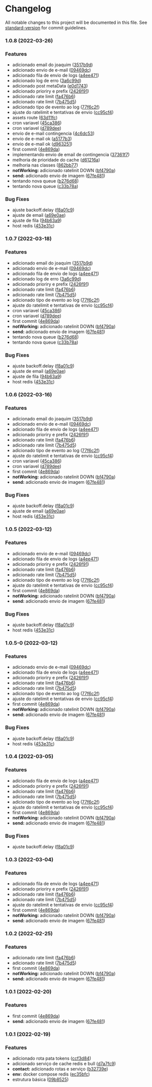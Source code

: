 # Changelog

All notable changes to this project will be documented in this file. See [standard-version](https://github.com/conventional-changelog/standard-version) for commit guidelines.

### 1.0.8 (2022-03-26)


### Features

* adicionado email do joaquim ([3517b9d](https://github.com/leguass7/guarita-whatsapp/commit/3517b9d9b2db6ea49cd00f490620c52e410428ce))
* adicionado envio de e-mail ([09469dc](https://github.com/leguass7/guarita-whatsapp/commit/09469dcacebf834461db9f13c7f2087a0923feb5))
* adicionado fila de envio de logs ([a4ee471](https://github.com/leguass7/guarita-whatsapp/commit/a4ee471d9378052b4aef587a390bd34c7c0241c4))
* adicionado log de erro ([3a6c99d](https://github.com/leguass7/guarita-whatsapp/commit/3a6c99d5bdb5ac998a90e86fcd2739ea5c18b76f))
* adicionado post metaData ([e0d1743](https://github.com/leguass7/guarita-whatsapp/commit/e0d1743191fdb2d167f49da095433f0df518743e))
* adicionado prioriry e prefix ([2426f91](https://github.com/leguass7/guarita-whatsapp/commit/2426f918576714206906b73a4dea95cf9f43944f))
* adicionado rate limit ([fa476b6](https://github.com/leguass7/guarita-whatsapp/commit/fa476b603474abde7fcae0456c17dffcd349b088))
* adicionado rate limit ([7b475d5](https://github.com/leguass7/guarita-whatsapp/commit/7b475d5a9de014f15cdaea70dad974893c494688))
* adicionado tipo de evento ao log ([77f6c2f](https://github.com/leguass7/guarita-whatsapp/commit/77f6c2f98bd54839777c75341601542798300cac))
* ajuste do ratelimit e tentativas de envio ([cc95cf4](https://github.com/leguass7/guarita-whatsapp/commit/cc95cf446c59c2a99e89c7e5c60a108892b4ed6a))
* assets route ([63d11fc](https://github.com/leguass7/guarita-whatsapp/commit/63d11fca0b799a866891eb35d373389b785d23a7))
* cron variavel ([45ca386](https://github.com/leguass7/guarita-whatsapp/commit/45ca386ad047f9a41db0977ec051609db308c491))
* cron variavel ([d789dee](https://github.com/leguass7/guarita-whatsapp/commit/d789dee7ce19b5ad809ae8fef78edb840941530d))
* envio de e-mail contingencia ([4c6dc53](https://github.com/leguass7/guarita-whatsapp/commit/4c6dc53ba5a3724c3a8ddb48cf047eb5527f0e3d))
* envio de e-mail ok ([a5177b3](https://github.com/leguass7/guarita-whatsapp/commit/a5177b3ee0cbcbb54c7b9aa7cf657915201d7f27))
* envio de e-mail ok ([d963251](https://github.com/leguass7/guarita-whatsapp/commit/d963251da660afbe4cf2aa4e89120b7d9a1d37d9))
* first commit ([4e869da](https://github.com/leguass7/guarita-whatsapp/commit/4e869da8750ba0eed4f34904e46515f0ea2a4930))
* implementando envio de email de contingencia ([37361f7](https://github.com/leguass7/guarita-whatsapp/commit/37361f70faf0bc495c2f6983c3cabb292199d8fc))
* melhoria de prioridade do cache ([d61216a](https://github.com/leguass7/guarita-whatsapp/commit/d61216ab9580cd5cc0b572f698921c1ea9a8a5a3))
* melhoria nas classes ([862bb77](https://github.com/leguass7/guarita-whatsapp/commit/862bb779fe8ed68ecb2b46bee5d54438b579f7d9))
* **notWorking:** adicionado ratelinit DOWN ([bf4790a](https://github.com/leguass7/guarita-whatsapp/commit/bf4790a55ad849109b00f4ea377a23d34564996f))
* **send:** adicionado envio de imagem ([67fe481](https://github.com/leguass7/guarita-whatsapp/commit/67fe48123d78afc2633b35f0d4ab57ab7e8d360a))
* tentando nova queue ([b276d68](https://github.com/leguass7/guarita-whatsapp/commit/b276d68ee7cbc779f9641f67186efe0b73ba51ee))
* tentando nova queue ([c33b78a](https://github.com/leguass7/guarita-whatsapp/commit/c33b78a420ee8cbb1d2adf3e86697988fe506423))


### Bug Fixes

* ajuste backoff.delay ([f8a01c9](https://github.com/leguass7/guarita-whatsapp/commit/f8a01c9be4459659b774f9b57a77e43d4f0c4c14))
* ajuste de email ([a69e0ae](https://github.com/leguass7/guarita-whatsapp/commit/a69e0aea33207b7b474637e655d520d215326db1))
* ajuste de fila ([94b63a9](https://github.com/leguass7/guarita-whatsapp/commit/94b63a9b8a6d93e77689edb7db929e789eeb2194))
* host redis ([453e31c](https://github.com/leguass7/guarita-whatsapp/commit/453e31cc60ed922d9dc73a6df870f9a630780274))

### 1.0.7 (2022-03-18)


### Features

* adicionado email do joaquim ([3517b9d](https://github.com/leguass7/guarita-whatsapp/commit/3517b9d9b2db6ea49cd00f490620c52e410428ce))
* adicionado envio de e-mail ([09469dc](https://github.com/leguass7/guarita-whatsapp/commit/09469dcacebf834461db9f13c7f2087a0923feb5))
* adicionado fila de envio de logs ([a4ee471](https://github.com/leguass7/guarita-whatsapp/commit/a4ee471d9378052b4aef587a390bd34c7c0241c4))
* adicionado log de erro ([3a6c99d](https://github.com/leguass7/guarita-whatsapp/commit/3a6c99d5bdb5ac998a90e86fcd2739ea5c18b76f))
* adicionado prioriry e prefix ([2426f91](https://github.com/leguass7/guarita-whatsapp/commit/2426f918576714206906b73a4dea95cf9f43944f))
* adicionado rate limit ([fa476b6](https://github.com/leguass7/guarita-whatsapp/commit/fa476b603474abde7fcae0456c17dffcd349b088))
* adicionado rate limit ([7b475d5](https://github.com/leguass7/guarita-whatsapp/commit/7b475d5a9de014f15cdaea70dad974893c494688))
* adicionado tipo de evento ao log ([77f6c2f](https://github.com/leguass7/guarita-whatsapp/commit/77f6c2f98bd54839777c75341601542798300cac))
* ajuste do ratelimit e tentativas de envio ([cc95cf4](https://github.com/leguass7/guarita-whatsapp/commit/cc95cf446c59c2a99e89c7e5c60a108892b4ed6a))
* cron variavel ([45ca386](https://github.com/leguass7/guarita-whatsapp/commit/45ca386ad047f9a41db0977ec051609db308c491))
* cron variavel ([d789dee](https://github.com/leguass7/guarita-whatsapp/commit/d789dee7ce19b5ad809ae8fef78edb840941530d))
* first commit ([4e869da](https://github.com/leguass7/guarita-whatsapp/commit/4e869da8750ba0eed4f34904e46515f0ea2a4930))
* **notWorking:** adicionado ratelinit DOWN ([bf4790a](https://github.com/leguass7/guarita-whatsapp/commit/bf4790a55ad849109b00f4ea377a23d34564996f))
* **send:** adicionado envio de imagem ([67fe481](https://github.com/leguass7/guarita-whatsapp/commit/67fe48123d78afc2633b35f0d4ab57ab7e8d360a))
* tentando nova queue ([b276d68](https://github.com/leguass7/guarita-whatsapp/commit/b276d68ee7cbc779f9641f67186efe0b73ba51ee))
* tentando nova queue ([c33b78a](https://github.com/leguass7/guarita-whatsapp/commit/c33b78a420ee8cbb1d2adf3e86697988fe506423))


### Bug Fixes

* ajuste backoff.delay ([f8a01c9](https://github.com/leguass7/guarita-whatsapp/commit/f8a01c9be4459659b774f9b57a77e43d4f0c4c14))
* ajuste de email ([a69e0ae](https://github.com/leguass7/guarita-whatsapp/commit/a69e0aea33207b7b474637e655d520d215326db1))
* ajuste de fila ([94b63a9](https://github.com/leguass7/guarita-whatsapp/commit/94b63a9b8a6d93e77689edb7db929e789eeb2194))
* host redis ([453e31c](https://github.com/leguass7/guarita-whatsapp/commit/453e31cc60ed922d9dc73a6df870f9a630780274))

### 1.0.6 (2022-03-16)


### Features

* adicionado email do joaquim ([3517b9d](https://github.com/leguass7/guarita-whatsapp/commit/3517b9d9b2db6ea49cd00f490620c52e410428ce))
* adicionado envio de e-mail ([09469dc](https://github.com/leguass7/guarita-whatsapp/commit/09469dcacebf834461db9f13c7f2087a0923feb5))
* adicionado fila de envio de logs ([a4ee471](https://github.com/leguass7/guarita-whatsapp/commit/a4ee471d9378052b4aef587a390bd34c7c0241c4))
* adicionado prioriry e prefix ([2426f91](https://github.com/leguass7/guarita-whatsapp/commit/2426f918576714206906b73a4dea95cf9f43944f))
* adicionado rate limit ([fa476b6](https://github.com/leguass7/guarita-whatsapp/commit/fa476b603474abde7fcae0456c17dffcd349b088))
* adicionado rate limit ([7b475d5](https://github.com/leguass7/guarita-whatsapp/commit/7b475d5a9de014f15cdaea70dad974893c494688))
* adicionado tipo de evento ao log ([77f6c2f](https://github.com/leguass7/guarita-whatsapp/commit/77f6c2f98bd54839777c75341601542798300cac))
* ajuste do ratelimit e tentativas de envio ([cc95cf4](https://github.com/leguass7/guarita-whatsapp/commit/cc95cf446c59c2a99e89c7e5c60a108892b4ed6a))
* cron variavel ([45ca386](https://github.com/leguass7/guarita-whatsapp/commit/45ca386ad047f9a41db0977ec051609db308c491))
* cron variavel ([d789dee](https://github.com/leguass7/guarita-whatsapp/commit/d789dee7ce19b5ad809ae8fef78edb840941530d))
* first commit ([4e869da](https://github.com/leguass7/guarita-whatsapp/commit/4e869da8750ba0eed4f34904e46515f0ea2a4930))
* **notWorking:** adicionado ratelinit DOWN ([bf4790a](https://github.com/leguass7/guarita-whatsapp/commit/bf4790a55ad849109b00f4ea377a23d34564996f))
* **send:** adicionado envio de imagem ([67fe481](https://github.com/leguass7/guarita-whatsapp/commit/67fe48123d78afc2633b35f0d4ab57ab7e8d360a))


### Bug Fixes

* ajuste backoff.delay ([f8a01c9](https://github.com/leguass7/guarita-whatsapp/commit/f8a01c9be4459659b774f9b57a77e43d4f0c4c14))
* ajuste de email ([a69e0ae](https://github.com/leguass7/guarita-whatsapp/commit/a69e0aea33207b7b474637e655d520d215326db1))
* host redis ([453e31c](https://github.com/leguass7/guarita-whatsapp/commit/453e31cc60ed922d9dc73a6df870f9a630780274))

### 1.0.5 (2022-03-12)


### Features

* adicionado envio de e-mail ([09469dc](https://github.com/leguass7/guarita-whatsapp/commit/09469dcacebf834461db9f13c7f2087a0923feb5))
* adicionado fila de envio de logs ([a4ee471](https://github.com/leguass7/guarita-whatsapp/commit/a4ee471d9378052b4aef587a390bd34c7c0241c4))
* adicionado prioriry e prefix ([2426f91](https://github.com/leguass7/guarita-whatsapp/commit/2426f918576714206906b73a4dea95cf9f43944f))
* adicionado rate limit ([fa476b6](https://github.com/leguass7/guarita-whatsapp/commit/fa476b603474abde7fcae0456c17dffcd349b088))
* adicionado rate limit ([7b475d5](https://github.com/leguass7/guarita-whatsapp/commit/7b475d5a9de014f15cdaea70dad974893c494688))
* adicionado tipo de evento ao log ([77f6c2f](https://github.com/leguass7/guarita-whatsapp/commit/77f6c2f98bd54839777c75341601542798300cac))
* ajuste do ratelimit e tentativas de envio ([cc95cf4](https://github.com/leguass7/guarita-whatsapp/commit/cc95cf446c59c2a99e89c7e5c60a108892b4ed6a))
* first commit ([4e869da](https://github.com/leguass7/guarita-whatsapp/commit/4e869da8750ba0eed4f34904e46515f0ea2a4930))
* **notWorking:** adicionado ratelinit DOWN ([bf4790a](https://github.com/leguass7/guarita-whatsapp/commit/bf4790a55ad849109b00f4ea377a23d34564996f))
* **send:** adicionado envio de imagem ([67fe481](https://github.com/leguass7/guarita-whatsapp/commit/67fe48123d78afc2633b35f0d4ab57ab7e8d360a))


### Bug Fixes

* ajuste backoff.delay ([f8a01c9](https://github.com/leguass7/guarita-whatsapp/commit/f8a01c9be4459659b774f9b57a77e43d4f0c4c14))
* host redis ([453e31c](https://github.com/leguass7/guarita-whatsapp/commit/453e31cc60ed922d9dc73a6df870f9a630780274))

### 1.0.5-0 (2022-03-12)


### Features

* adicionado envio de e-mail ([09469dc](https://github.com/leguass7/guarita-whatsapp/commit/09469dcacebf834461db9f13c7f2087a0923feb5))
* adicionado fila de envio de logs ([a4ee471](https://github.com/leguass7/guarita-whatsapp/commit/a4ee471d9378052b4aef587a390bd34c7c0241c4))
* adicionado prioriry e prefix ([2426f91](https://github.com/leguass7/guarita-whatsapp/commit/2426f918576714206906b73a4dea95cf9f43944f))
* adicionado rate limit ([fa476b6](https://github.com/leguass7/guarita-whatsapp/commit/fa476b603474abde7fcae0456c17dffcd349b088))
* adicionado rate limit ([7b475d5](https://github.com/leguass7/guarita-whatsapp/commit/7b475d5a9de014f15cdaea70dad974893c494688))
* adicionado tipo de evento ao log ([77f6c2f](https://github.com/leguass7/guarita-whatsapp/commit/77f6c2f98bd54839777c75341601542798300cac))
* ajuste do ratelimit e tentativas de envio ([cc95cf4](https://github.com/leguass7/guarita-whatsapp/commit/cc95cf446c59c2a99e89c7e5c60a108892b4ed6a))
* first commit ([4e869da](https://github.com/leguass7/guarita-whatsapp/commit/4e869da8750ba0eed4f34904e46515f0ea2a4930))
* **notWorking:** adicionado ratelinit DOWN ([bf4790a](https://github.com/leguass7/guarita-whatsapp/commit/bf4790a55ad849109b00f4ea377a23d34564996f))
* **send:** adicionado envio de imagem ([67fe481](https://github.com/leguass7/guarita-whatsapp/commit/67fe48123d78afc2633b35f0d4ab57ab7e8d360a))


### Bug Fixes

* ajuste backoff.delay ([f8a01c9](https://github.com/leguass7/guarita-whatsapp/commit/f8a01c9be4459659b774f9b57a77e43d4f0c4c14))
* host redis ([453e31c](https://github.com/leguass7/guarita-whatsapp/commit/453e31cc60ed922d9dc73a6df870f9a630780274))

### 1.0.4 (2022-03-05)


### Features

* adicionado fila de envio de logs ([a4ee471](https://github.com/leguass7/guarita-whatsapp/commit/a4ee471d9378052b4aef587a390bd34c7c0241c4))
* adicionado prioriry e prefix ([2426f91](https://github.com/leguass7/guarita-whatsapp/commit/2426f918576714206906b73a4dea95cf9f43944f))
* adicionado rate limit ([fa476b6](https://github.com/leguass7/guarita-whatsapp/commit/fa476b603474abde7fcae0456c17dffcd349b088))
* adicionado rate limit ([7b475d5](https://github.com/leguass7/guarita-whatsapp/commit/7b475d5a9de014f15cdaea70dad974893c494688))
* adicionado tipo de evento ao log ([77f6c2f](https://github.com/leguass7/guarita-whatsapp/commit/77f6c2f98bd54839777c75341601542798300cac))
* ajuste do ratelimit e tentativas de envio ([cc95cf4](https://github.com/leguass7/guarita-whatsapp/commit/cc95cf446c59c2a99e89c7e5c60a108892b4ed6a))
* first commit ([4e869da](https://github.com/leguass7/guarita-whatsapp/commit/4e869da8750ba0eed4f34904e46515f0ea2a4930))
* **notWorking:** adicionado ratelinit DOWN ([bf4790a](https://github.com/leguass7/guarita-whatsapp/commit/bf4790a55ad849109b00f4ea377a23d34564996f))
* **send:** adicionado envio de imagem ([67fe481](https://github.com/leguass7/guarita-whatsapp/commit/67fe48123d78afc2633b35f0d4ab57ab7e8d360a))


### Bug Fixes

* ajuste backoff.delay ([f8a01c9](https://github.com/leguass7/guarita-whatsapp/commit/f8a01c9be4459659b774f9b57a77e43d4f0c4c14))

### 1.0.3 (2022-03-04)


### Features

* adicionado fila de envio de logs ([a4ee471](https://github.com/leguass7/guarita-whatsapp/commit/a4ee471d9378052b4aef587a390bd34c7c0241c4))
* adicionado prioriry e prefix ([2426f91](https://github.com/leguass7/guarita-whatsapp/commit/2426f918576714206906b73a4dea95cf9f43944f))
* adicionado rate limit ([fa476b6](https://github.com/leguass7/guarita-whatsapp/commit/fa476b603474abde7fcae0456c17dffcd349b088))
* adicionado rate limit ([7b475d5](https://github.com/leguass7/guarita-whatsapp/commit/7b475d5a9de014f15cdaea70dad974893c494688))
* ajuste do ratelimit e tentativas de envio ([cc95cf4](https://github.com/leguass7/guarita-whatsapp/commit/cc95cf446c59c2a99e89c7e5c60a108892b4ed6a))
* first commit ([4e869da](https://github.com/leguass7/guarita-whatsapp/commit/4e869da8750ba0eed4f34904e46515f0ea2a4930))
* **notWorking:** adicionado ratelinit DOWN ([bf4790a](https://github.com/leguass7/guarita-whatsapp/commit/bf4790a55ad849109b00f4ea377a23d34564996f))
* **send:** adicionado envio de imagem ([67fe481](https://github.com/leguass7/guarita-whatsapp/commit/67fe48123d78afc2633b35f0d4ab57ab7e8d360a))

### 1.0.2 (2022-02-25)


### Features

* adicionado rate limit ([fa476b6](https://github.com/leguass7/guarita-whatsapp/commit/fa476b603474abde7fcae0456c17dffcd349b088))
* adicionado rate limit ([7b475d5](https://github.com/leguass7/guarita-whatsapp/commit/7b475d5a9de014f15cdaea70dad974893c494688))
* first commit ([4e869da](https://github.com/leguass7/guarita-whatsapp/commit/4e869da8750ba0eed4f34904e46515f0ea2a4930))
* **notWorking:** adicionado ratelinit DOWN ([bf4790a](https://github.com/leguass7/guarita-whatsapp/commit/bf4790a55ad849109b00f4ea377a23d34564996f))
* **send:** adicionado envio de imagem ([67fe481](https://github.com/leguass7/guarita-whatsapp/commit/67fe48123d78afc2633b35f0d4ab57ab7e8d360a))

### 1.0.1 (2022-02-20)


### Features

* first commit ([4e869da](https://github.com/leguass7/guarita-whatsapp/commit/4e869da8750ba0eed4f34904e46515f0ea2a4930))
* **send:** adicionado envio de imagem ([67fe481](https://github.com/leguass7/guarita-whatsapp/commit/67fe48123d78afc2633b35f0d4ab57ab7e8d360a))

### 1.0.1 (2022-02-19)


### Features

* adicionado rota pata tokens ([ccf3d84](https://github.com/leguass7/guarita-whatsapp/commit/ccf3d84b3b5e01dff1a183a7df4e6d4695f7a46c))
* adicionado serviço de cache redis e bull ([d7a7fc9](https://github.com/leguass7/guarita-whatsapp/commit/d7a7fc936b9a4f2587a1e22c592fdeb0383e5005))
* **contact:** adicionado rotas e serviço ([b32739e](https://github.com/leguass7/guarita-whatsapp/commit/b32739e79a96d2766e6371403ad29c9c6343be95))
* **env:** docker compose redis ([ec35bfc](https://github.com/leguass7/guarita-whatsapp/commit/ec35bfc2a1b6112d763f46762f210c2185016b8e))
* estrutura básica ([09b8525](https://github.com/leguass7/guarita-whatsapp/commit/09b8525b80fb784c741573ef76266824315901cc))
